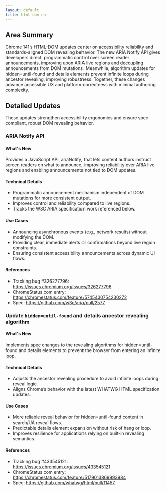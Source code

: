 ```yaml
---
layout: default
title: html-dom-en
---
```


## Area Summary

Chrome 141’s HTML-DOM updates center on accessibility reliability and standards-aligned DOM revealing behavior. The new ARIA Notify API gives developers direct, programmatic control over screen reader announcements, improving upon ARIA live regions and decoupling announcements from DOM mutations. Meanwhile, algorithm updates for hidden=until-found and details elements prevent infinite loops during ancestor revealing, improving robustness. Together, these changes advance accessible UX and platform correctness with minimal authoring complexity.

## Detailed Updates

These updates strengthen accessibility ergonomics and ensure spec-compliant, robust DOM revealing behavior.

### ARIA Notify API

#### What's New
Provides a JavaScript API, ariaNotify, that lets content authors instruct screen readers on what to announce, improving reliability over ARIA live regions and enabling announcements not tied to DOM updates.

#### Technical Details
- Programmatic announcement mechanism independent of DOM mutations for more consistent output.
- Improves control and reliability compared to live regions.
- Tracks the W3C ARIA specification work referenced below.

#### Use Cases
- Announcing asynchronous events (e.g., network results) without modifying the DOM.
- Providing clear, immediate alerts or confirmations beyond live region constraints.
- Ensuring consistent accessibility announcements across dynamic UI flows.

#### References
- Tracking bug #326277796: https://issues.chromium.org/issues/326277796
- ChromeStatus.com entry: https://chromestatus.com/feature/5745430754230272
- Spec: https://github.com/w3c/aria/pull/2577

### Update `hidden=until-found` and details ancestor revealing algorithm

#### What's New
Implements spec changes to the revealing algorithms for hidden=until-found and details elements to prevent the browser from entering an infinite loop.

#### Technical Details
- Adjusts the ancestor revealing procedure to avoid infinite loops during reveal logic.
- Aligns Chrome’s behavior with the latest WHATWG HTML specification updates.

#### Use Cases
- More reliable reveal behavior for hidden=until-found content in search/UA reveal flows.
- Predictable details element expansion without risk of hang or loop.
- Improves resilience for applications relying on built-in revealing semantics.

#### References
- Tracking bug #433545121: https://issues.chromium.org/issues/433545121
- ChromeStatus.com entry: https://chromestatus.com/feature/5179013869993984
- Spec: https://github.com/whatwg/html/pull/11457
